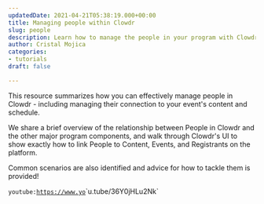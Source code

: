 ```yaml
---
updatedDate: 2021-04-21T05:38:19.000+00:00
title: Managing people within Clowdr
slug: people
description: Learn how to manage the people in your program with Clowdr
author: Cristal Mojica
categories:
- tutorials
draft: false

---
```

This resource summarizes how you can effectively manage people in Clowdr - including managing their connection to your event's content and schedule.

We share a brief overview of the relationship between People in Clowdr and the other major program components, and walk through Clowdr's UI to show exactly how to link People to Content, Events, and Registrants on the platform.

Common scenarios are also identified and advice for how to tackle them is provided!

`youtube:`[`https://www.yo`]( "https://www.youtube.com/watch?v=36Y0jHLu2Nk")`u.tube/36Y0jHLu2Nk`
